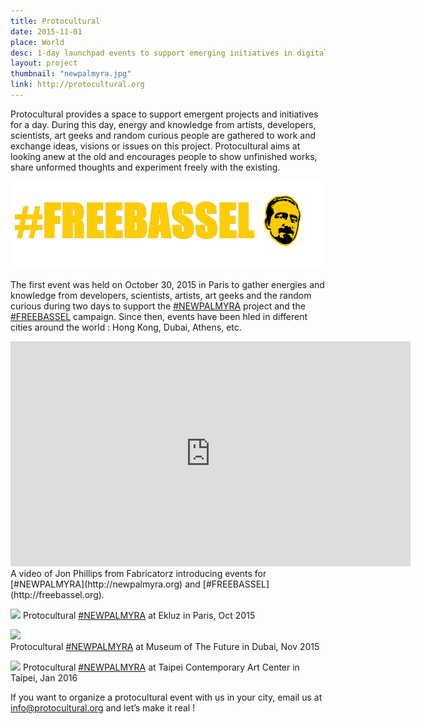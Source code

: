 ```yaml
---
title: Protocultural
date: 2015-11-01
place: World
desc: 1-day launchpad events to support emerging initiatives in digital arts and media
layout: project
thumbnail: "newpalmyra.jpg"
link: http://protocultural.org
---
```


Protocultural provides a space to support emergent projects and initiatives for a day. During this day, energy and knowledge from artists, developers, scientists, art geeks and random curious people are gathered to work and exchange ideas, visions or issues on this project. Protocultural aims at looking anew at the old and encourages people to show unfinished works, share unformed thoughts and experiment freely with the existing.

![](freebassel.png)

The first event was held on October 30, 2015 in Paris to gather energies and knowledge from developers, scientists, artists, art geeks and the random curious during two days to support the [#NEWPALMYRA](http://newpalmyra.org) project and the [#FREEBASSEL](http://freebassel.org) campaign. Since then, events have been hled in different cities around the world : Hong Kong, Dubai, Athens, etc.


<div style="text-align:center">
  <iframe width="640" height="360" src="https://www.youtube.com/embed/EZkLb01JCiw?rel=0&amp;showinfo=0" frameborder="0" allowfullscreen></iframe>
</div>
A video of Jon Phillips from Fabricatorz introducing events for [#NEWPALMYRA](http://newpalmyra.org) and [#FREEBASSEL](http://freebassel.org).

![](/projects/protocultural/panorama.jpg)
Protocultural [#NEWPALMYRA](http://newpalmyra.org) at Ekluz in Paris, Oct 2015


![](/projects/protocultural/dubai-modeling.JPG)  
Protocultural [#NEWPALMYRA](http://newpalmyra.org) at Museum of The Future in Dubai, Nov 2015

![](/projects/protocultural/protocultural-taipei-new-causes-for-the-old.jpg)
Protocultural [#NEWPALMYRA](http://newpalmyra.org) at Taipei Contemporary Art Center in Taipei, Jan 2016

If you want to organize a protocultural event with us in your city, email us at [info@protocultural.org](mailto:info@protocultural.org) and let’s make it real !
